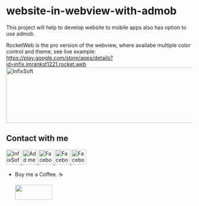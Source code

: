 # website-in-webview-with-admob
This project will help to develop website to mobile apps also has option to use admob.

RocketWeb is the pro version of the webview, where availabe multiple color control and theme, see live example: 
<br>
<a href="https://play.google.com/store/apps/details?id=infix.imrankst1221.rocket.web/">https://play.google.com/store/apps/details?id=infix.imrankst1221.rocket.web</a>
<br>
<a href="https://play.google.com/store/apps/details?id=infix.imrankst1221.rocket.web/" rel="nofollow">
  <img alt="InfixSoft" src="https://user-images.githubusercontent.com/7795398/50726450-4b8e4800-1137-11e9-9109-fdf6833e36e9.png" width="950" height="150" >
</a>
<br>

## Contact with me
<a href="http://www.infixsoft.com/" rel="nofollow">
  <img alt="InfixSoft" src="https://user-images.githubusercontent.com/7795398/50554917-cf86a100-0ced-11e9-86d5-20bab2faed9b.png" width="40" height="40" >
</a>
<a href="https://www.linkedin.com/in/imrankst1221/" rel="nofollow">
  <img alt="Add me to Linkedin" src="https://user-images.githubusercontent.com/7795398/50554847-a6194580-0cec-11e9-91fb-b766bbbfd420.png" width="40" height="40" >
</a>
<a href="https://www.facebook.com/infixsoft/" rel="nofollow">
  <img alt="Facebook" src="https://user-images.githubusercontent.com/7795398/50554846-a580af00-0cec-11e9-9f86-08e8940d468b.png" width="40" height="40" >
</a>
<a href="https://medium.com/@imrankst1221/" rel="nofollow">
  <img alt="Facebook" src="https://user-images.githubusercontent.com/7795398/50554848-a6194580-0cec-11e9-93ca-ebee078d626d.png" width="40" height="40" >
</a>
<a href="https://www.youtube.com/channel/UCz1M4tNjTK_SgCZwiP-zFJQ" rel="nofollow">
  <img alt="Facebook" src="https://user-images.githubusercontent.com/7795398/50554850-a6b1dc00-0cec-11e9-9673-9ba0c0ab4fa9.png" width="40" height="40" >
</a>
<br>



* Buy me a Coffee. ☕️ 
   
   <a href="https://www.paypal.me/imrankst1221" target="_blank"><img src="https://www.paypalobjects.com/webstatic/i/logo/rebrand/ppcom.svg" width="100" height="40" style="margin-bottom:-15px;"></a> 
